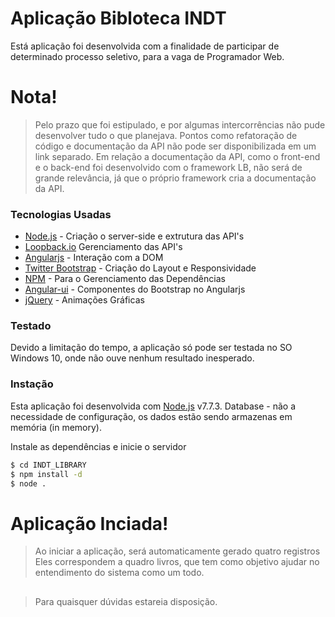 # Aplicação Bibloteca INDT


Está aplicação foi desenvolvida com a finalidade de participar de determinado processo seletivo, para a vaga de Programador Web.


# Nota!

> Pelo prazo que foi estipulado, e por algumas intercorrências
> não pude desenvolver tudo o que planejava. Pontos como  refatoração de código e   documentação da API não pode ser disponibilizada em um link separado.
> Em relação a documentação da API, como o front-end e o back-end foi desenvolvido 
> com o framework LB, não será de grande relevância, já que o próprio framework cria a documentação da API.


### Tecnologias Usadas

* [Node.js](https://nodejs.org/en/) - Criação o server-side e extrutura das API's
* [Loopback.io](loopback.io)  Gerenciamento das API's
* [Angularjs](https://angularjs.org) - Interação com a DOM
* [Twitter Bootstrap](getbootstrap.com) - Criação do Layout e Responsividade
* [NPM](NPMJS.com) - Para o Gerenciamento das Dependências
* [Angular-ui](angular-ui.github.io) - Componentes do Bootstrap no Angularjs
* [jQuery](https://jquery.com/) - Animações Gráficas

### Testado

Devido a limitação do tempo, a aplicação só pode ser testada no SO Windows 10, onde não ouve nenhum resultado inesperado.

### Instação

Esta aplicação foi desenvolvida com [Node.js](https://nodejs.org/) v7.7.3.
Database - não a necessidade de configuração, os dados estão sendo armazenas em memória (in memory).

Instale as dependências e inicie o servidor

```sh
$ cd INDT_LIBRARY
$ npm install -d
$ node .
```

# Aplicação Inciada!

> Ao iniciar a aplicação, será automaticamente gerado quatro registros
> Eles correspondem a quadro livros, que tem como objetivo ajudar no entendimento
> do sistema como um todo.

##

>Para quaisquer dúvidas estareia disposição.
 
 
 
